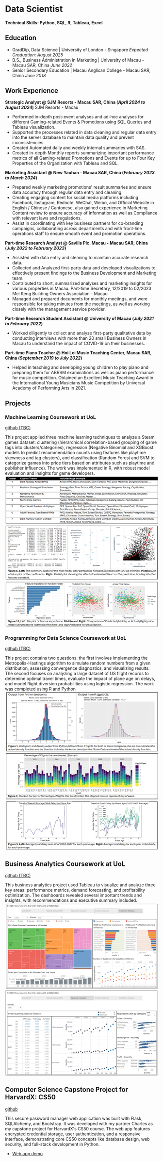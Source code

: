 # Data Scientist

#### Technical Skills: Python, SQL, R, Tableau, Excel

## Education
- GradDip, Data Science | University of London - Singapore
  _Expected Graduation: August 2025_
- B.S., Business Administration in Marketing | University of Macau - Macau SAR, China
  _June 2022_ 
- Senior Secondary Education | Macau Anglican College - Macau SAR, China
  _June 2018_
  
## Work Experience
**Strategic Analyst @ SJM Resorts - Macau SAR, China (_April 2024 to August 2024_)**
SJM Resorts - Macau
- Performed in-depth post-event analyses and ad-hoc analyses for different Gaming-related Events & Promotions using SQL Queries and Tableau visualization.
- Supported the processes related in data cleaning and regular data entry into the server database to maintain data quality and prevent inconsistencies.
- Created Automated daily and weekly internal summaries with SAS.
- Created in-depth Monthly reports summarizing important performance metrics of all Gaming-related Promotions and Events for up to Four Key Properties of the Organization with Tableau and SQL.

**Marketing Assistant @ New Yaohan - Macau SAR, China (_February 2023 to March 2024_)**
- Prepared weekly marketing promotions' result summaries and ensure data accuracy through regular data entry and cleaning.
- Creating engaging content for social media platforms including Facebook, Instagram, Rednote, WeChat, Weibo, and Official Website in English / Chinese / Cantonese, also gained experience in Marketing Content review to ensure accuracy of Information as well as Compliance with relevant laws and regulations.
- Assist in coordinating with key business partners for co-branding campaigns, collaborating across departments and with front-line operations staff to ensure smooth event and promotion operations. 

**Part-time Research Analyst @ Savills Plc. Macau - Macau SAR, China (_July 2022 to February 2023_)**
- Assisted with data entry and cleaning to maintain accurate research data.
- Collected and Analyzed first-party data and developed visualizations to effectively present findings to the Business Development and Marketing team.
- Contributed to short, summarized analyses and marketing insights for various properties in Macau.
Part-time Secretary, 12/2019 to 02/2023
Mei Keng Building Owners Association - Macau
- Managed and prepared documents for monthly meetings, and were responsible for taking minutes from the meetings, as well as working closely with the management service provider. 

**Part-time Research Student Assistant @ University of Macau (_July 2021 to February 2022_)**
- Worked diligently to collect and analyze first-party qualitative data by conducting interviews with more than 20 small Business Owners in Macau to understand the impact of COVID-19 on their businesses.

**Part-time Piano Teacher @ Hoi Lei Music Teaching Center, Macau SAR, China (_September 2019 to July 2022_)**
- Helped in teaching and developing young children to play piano and preparing them for ABRSM examinations as well as piano performance for music competition. Obtained an Excellent Music Teaching Award in the International Young Musicians Music Competition by Universal Academy of Performing Arts in 2021.

## Projects
### Machine Learning Coursework at UoL
[github (TBC)](https://github.com/stevensio123)

This project applied three machine learning techniques to analyze a Steam games dataset: clustering (hierarchical correlation-based grouping of game tags into clusters/categories), regression (Negative Binomial and XGBoost models to predict recommendation counts using features like playtime skewness and tag clusters), and classification (Random Forest and SVM to categorize games into price tiers based on attributes such as playtime and publisher influence). The work was implemented in R, with robust model evaluation and insights for game developers.
![ML Coursework](/assets/img/ml_coursework.png)

### Programming for Data Science Coursework at UoL
[github (TBC)](https://github.com/stevensio123)

This project contains two questions: the first involves implementing the Metropolis-Hastings algorithm to simulate random numbers from a given distribution, assessing convergence diagnostics, and visualizing results. The second focuses on analyzing a large dataset of US flight records to determine optimal travel times, evaluate the impact of plane age on delays, and model flight diversion probabilities using logistic regression. The work was completed using R and Python
![Programming Coursework](/assets/img/program_courswork.png)

## Business Analytics Coursework at UoL
[github (TBC)](https://github.com/stevensio123)

This business analytics project used Tableau to visualize and analyze three key areas: performance metrics, demand forecasting, and profitability optimization. The dashboards revealed several important trends and insights, with recommendations and executive summary included.
![Sample dashboard1](/assets/img/biz_coursework1.png)
![Sample dashboard2](/assets/img/biz_coursework2.png)

## Computer Science Capstone Project for HarvardX: CS50
[github](https://github.com/stevensio123/SafeKeep?tab=readme-ov-file)

This secure password manager web application was built with Flask, SQLAlchemy, and Bootstrap. It was developed with my partner Charles as my capstone project for HarvardX's CS50 course. The web app features encrypted credential storage, user authentication, and a responsive interface, demonstrating core CS50 concepts like database design, web security, and full-stack development in Python.
- [Web app demo](https://www.youtube.com/watch?v=DSxv5b84eWo)

